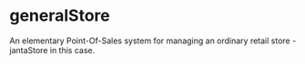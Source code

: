 generalStore
============

An elementary Point-Of-Sales system for managing an ordinary retail store - jantaStore in this case.
